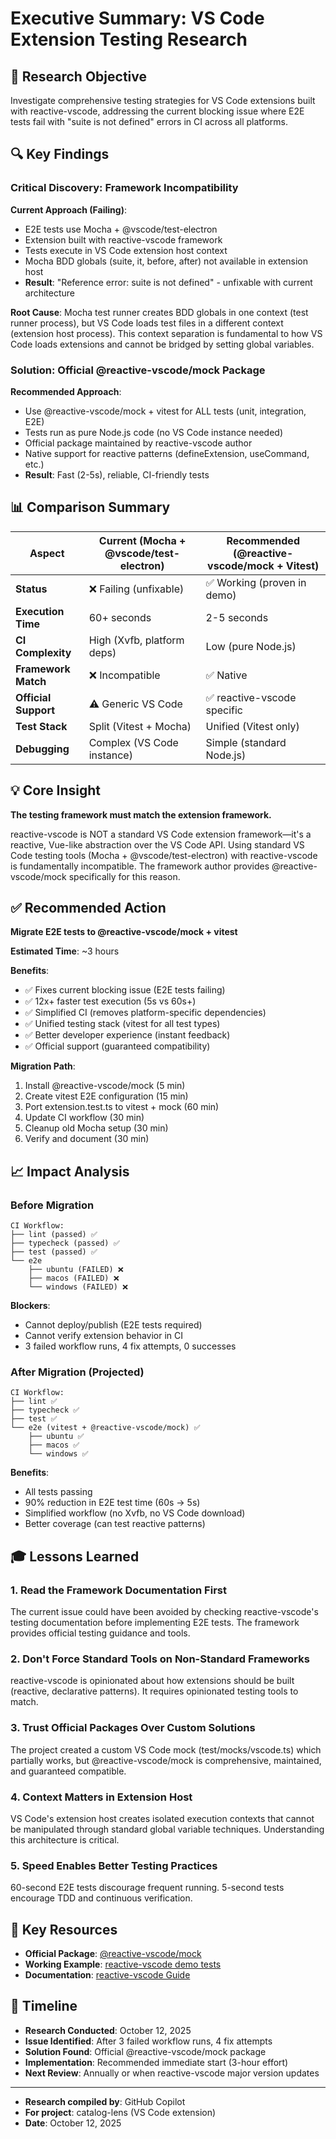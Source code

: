# Executive Summary: VS Code Extension Testing Research

## 🎯 Research Objective

Investigate comprehensive testing strategies for VS Code extensions built with reactive-vscode, addressing the current blocking issue where E2E tests fail with "suite is not defined" errors in CI across all platforms.

## 🔍 Key Findings

### Critical Discovery: Framework Incompatibility

**Current Approach (Failing)**:

- E2E tests use Mocha + @vscode/test-electron
- Extension built with reactive-vscode framework
- Tests execute in VS Code extension host context
- Mocha BDD globals (suite, it, before, after) not available in extension host
- **Result**: "Reference error: suite is not defined" - unfixable with current architecture

**Root Cause**:
Mocha test runner creates BDD globals in one context (test runner process), but VS Code loads test files in a different context (extension host process). This context separation is fundamental to how VS Code loads extensions and cannot be bridged by setting global variables.

### Solution: Official @reactive-vscode/mock Package

**Recommended Approach**:

- Use @reactive-vscode/mock + vitest for ALL tests (unit, integration, E2E)
- Tests run as pure Node.js code (no VS Code instance needed)
- Official package maintained by reactive-vscode author
- Native support for reactive patterns (defineExtension, useCommand, etc.)
- **Result**: Fast (2-5s), reliable, CI-friendly tests

## 📊 Comparison Summary

| Aspect               | Current (Mocha + @vscode/test-electron) | Recommended (@reactive-vscode/mock + Vitest) |
| -------------------- | --------------------------------------- | -------------------------------------------- |
| **Status**           | ❌ Failing (unfixable)                  | ✅ Working (proven in demo)                  |
| **Execution Time**   | 60+ seconds                             | 2-5 seconds                                  |
| **CI Complexity**    | High (Xvfb, platform deps)              | Low (pure Node.js)                           |
| **Framework Match**  | ❌ Incompatible                         | ✅ Native                                    |
| **Official Support** | ⚠️ Generic VS Code                      | ✅ reactive-vscode specific                  |
| **Test Stack**       | Split (Vitest + Mocha)                  | Unified (Vitest only)                        |
| **Debugging**        | Complex (VS Code instance)              | Simple (standard Node.js)                    |

## 💡 Core Insight

**The testing framework must match the extension framework.**

reactive-vscode is NOT a standard VS Code extension framework—it's a reactive, Vue-like abstraction over the VS Code API. Using standard VS Code testing tools (Mocha + @vscode/test-electron) with reactive-vscode is fundamentally incompatible. The framework author provides @reactive-vscode/mock specifically for this reason.

## ✅ Recommended Action

**Migrate E2E tests to @reactive-vscode/mock + vitest**

**Estimated Time**: ~3 hours

**Benefits**:

- ✅ Fixes current blocking issue (E2E tests failing)
- ✅ 12x+ faster test execution (5s vs 60s+)
- ✅ Simplified CI (removes platform-specific dependencies)
- ✅ Unified testing stack (vitest for all test types)
- ✅ Better developer experience (instant feedback)
- ✅ Official support (guaranteed compatibility)

**Migration Path**:

1. Install @reactive-vscode/mock (5 min)
2. Create vitest E2E configuration (15 min)
3. Port extension.test.ts to vitest + mock (60 min)
4. Update CI workflow (30 min)
5. Cleanup old Mocha setup (30 min)
6. Verify and document (30 min)

## 📈 Impact Analysis

### Before Migration

```text
CI Workflow:
├── lint (passed) ✅
├── typecheck (passed) ✅
├── test (passed) ✅
└── e2e
    ├── ubuntu (FAILED) ❌
    ├── macos (FAILED) ❌
    └── windows (FAILED) ❌
```

**Blockers**:

- Cannot deploy/publish (E2E tests required)
- Cannot verify extension behavior in CI
- 3 failed workflow runs, 4 fix attempts, 0 successes

### After Migration (Projected)

```text
CI Workflow:
├── lint ✅
├── typecheck ✅
├── test ✅
└── e2e (vitest + @reactive-vscode/mock) ✅
    ├── ubuntu ✅
    ├── macos ✅
    └── windows ✅
```

**Benefits**:

- All tests passing
- 90% reduction in E2E test time (60s → 5s)
- Simplified workflow (no Xvfb, no VS Code download)
- Better coverage (can test reactive patterns)

## 🎓 Lessons Learned

### 1. Read the Framework Documentation First

The current issue could have been avoided by checking reactive-vscode's testing documentation before implementing E2E tests. The framework provides official testing guidance and tools.

### 2. Don't Force Standard Tools on Non-Standard Frameworks

reactive-vscode is opinionated about how extensions should be built (reactive, declarative patterns). It requires opinionated testing tools to match.

### 3. Trust Official Packages Over Custom Solutions

The project created a custom VS Code mock (test/mocks/vscode.ts) which partially works, but @reactive-vscode/mock is comprehensive, maintained, and guaranteed compatible.

### 4. Context Matters in Extension Host

VS Code's extension host creates isolated execution contexts that cannot be manipulated through standard global variable techniques. Understanding this architecture is critical.

### 5. Speed Enables Better Testing Practices

60-second E2E tests discourage frequent running. 5-second tests encourage TDD and continuous verification.

## 🔗 Key Resources

- **Official Package**: [@reactive-vscode/mock](https://github.com/kermanx/reactive-vscode/tree/main/packages/mock)
- **Working Example**: [reactive-vscode demo tests](https://github.com/kermanx/reactive-vscode/blob/main/demo/test/index.test.ts)
- **Documentation**: [reactive-vscode Guide](https://kermanx.com/reactive-vscode/)

## 📅 Timeline

- **Research Conducted**: October 12, 2025
- **Issue Identified**: After 3 failed workflow runs, 4 fix attempts
- **Solution Found**: Official @reactive-vscode/mock package
- **Implementation**: Recommended immediate start (3-hour effort)
- **Next Review**: Annually or when reactive-vscode major version updates

---

- **Research compiled by**: GitHub Copilot
- **For project**: catalog-lens (VS Code extension)
- **Date**: October 12, 2025
